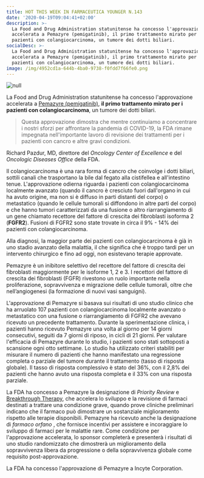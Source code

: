 ```yaml
---
title: HOT THIS WEEK IN FARMACEUTICA YOUNGER N.143
date: '2020-04-19T09:04:41+02:00'
description: >-
  La Food and Drug Administration statunitense ha concesso l'approvazione
  accelerata a Pemazyre (pemigatinib), il primo trattamento mirato per i
  pazienti con colangiocarcinoma, un tumore dei dotti biliari.
socialDesc: >-
  La Food and Drug Administration statunitense ha concesso l'approvazione
  accelerata a Pemazyre (pemigatinib), il primo trattamento mirato per i
  pazienti con colangiocarcinoma, un tumore dei dotti biliari.
image: /img/4952cd1a-644b-4ba0-9738-f0fdd7f66fe0.png
---
```

![null](/img/4952cd1a-644b-4ba0-9738-f0fdd7f66fe0.png)

La Food and Drug Administration statunitense ha concesso l'approvazione accelerata a [Pemazyre (pemigatinib)](https://www.fda.gov/news-events/press-announcements/fda-approves-first-targeted-treatment-patients-cholangiocarcinoma-cancer-bile-ducts), **il primo trattamento mirato per i pazienti con colangiocarcinoma**, un tumore dei dotti biliari.

> Questa approvazione dimostra che mentre continuiamo a concentrare i nostri sforzi per affrontare la pandemia di COVID-19, la FDA rimane impegnata nell'importante lavoro di revisione dei trattamenti per i pazienti con cancro e altre gravi condizioni.

Richard Pazdur, MD, direttore del _Oncology Center of Excellence_ e del _Oncologic Diseases Office_ della FDA. 

Il colangiocarcinoma è una rara forma di cancro che coinvolge i dotti biliari, sottili canali che trasportano la bile dal fegato alla cistifellea e all'intestino tenue. L'approvazione odierna riguarda i pazienti con colangiocarcinoma localmente avanzato (quando il cancro è cresciuto fuori dall'organo in cui ha avuto origine, ma non si è diffuso in parti distanti del corpo) o metastatico (quando le cellule tumorali si diffondono in altre parti del corpo) e che hanno tumori caratterizzati da una fusione o altro riarrangiamento di un gene chiamato recettore del fattore di crescita dei fibroblasti isoforma 2 (**FGFR2**). Fusioni di FGFR2 sono state trovate in circa il 9% - 14% dei pazienti con colangiocarcinoma.

Alla diagnosi, la maggior parte dei pazienti con colangiocarcinoma è già in uno stadio avanzato della malattia, il che significa che è troppo tardi per un intervento chirurgico e fino ad oggi, non esistevano terapie approvate.  

Pemazyre è un inibitore selettivo del recettore del fattore di crescita dei fibroblasti maggiormente per le isoforme 1, 2 e 3. I recettori del fattore di crescita dei fibroblasti (FGFR) rivestono un ruolo importante nella proliferazione, sopravvivenza e migrazione delle cellule tumorali, oltre che nell’angiogenesi (la formazione di nuovi vasi sanguigni). 

L'approvazione di Pemazyre si basava sui risultati di uno studio clinico che ha arruolato 107 pazienti con colangiocarcinoma localmente avanzato o metastatico con una fusione o riarrangiamento di FGFR2 che avevano ricevuto un precedente trattamento. Durante la sperimentazione clinica, i pazienti hanno ricevuto Pemazyre una volta al giorno per 14 giorni consecutivi, seguiti da 7 giorni di riposo, in cicli di 21 giorni. Per valutare l'efficacia di Pemazyre durante lo studio, i pazienti sono stati sottoposti a scansione ogni otto settimane. Lo studio ha utilizzato criteri stabiliti per misurare il numero di pazienti che hanno manifestato una regressione completa o parziale del tumore durante il trattamento (tasso di risposta globale). Il tasso di risposta complessivo è stato del 36%, con il 2,8% dei pazienti che hanno avuto una risposta completa e il 33% con una risposta parziale. 

La FDA ha concesso a Pemazyre la designazione di _Priority Review_ e [Breakthrough Therapy](https://www.farmaceuticayounger.science/blog/2018/12/breakthrough-therapy/), che accelera lo sviluppo e la revisione di farmaci destinati a trattare una condizione grave, quando prove cliniche preliminari indicano che il farmaco può dimostrare un sostanziale miglioramento rispetto alle terapie disponibili. Pemazyre ha ricevuto anche la designazione di _farmaco orfano_ , che fornisce incentivi per assistere e incoraggiare lo sviluppo di farmaci per le malattie rare. Come condizione per l'approvazione accelerata, lo sponsor completerà e presenterà i risultati di uno studio randomizzato che dimostrerà un miglioramento della sopravvivenza libera da progressione o della sopravvivenza globale come requisito post-approvazione.

La FDA ha concesso l'approvazione di Pemazyre a Incyte Corporation.
